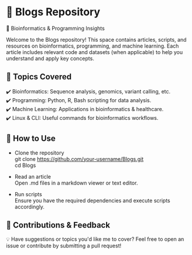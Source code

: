 # 📘 Blogs Repository

🚀 Bioinformatics & Programming Insights

Welcome to the Blogs repository! This space contains articles, scripts, and resources on bioinformatics, programming, and machine learning. Each article includes relevant code and datasets (when applicable) to help you understand and apply key concepts.

## 📖 Topics Covered
✔️ Bioinformatics: Sequence analysis, genomics, variant calling, etc.  
✔️ Programming: Python, R, Bash scripting for data analysis.  
✔️ Machine Learning: Applications in bioinformatics & healthcare.  
✔️ Linux & CLI: Useful commands for bioinformatics workflows.  

## 📌 How to Use
    
- Clone the repository  
git clone https://github.com/your-username/Blogs.git  
cd Blogs  

- Read an article  
Open .md files in a markdown viewer or text editor.  

- Run scripts  
Ensure you have the required dependencies and execute scripts accordingly.  

## 📩 Contributions & Feedback
💡 Have suggestions or topics you'd like me to cover? Feel free to open an issue or contribute by submitting a pull request!
